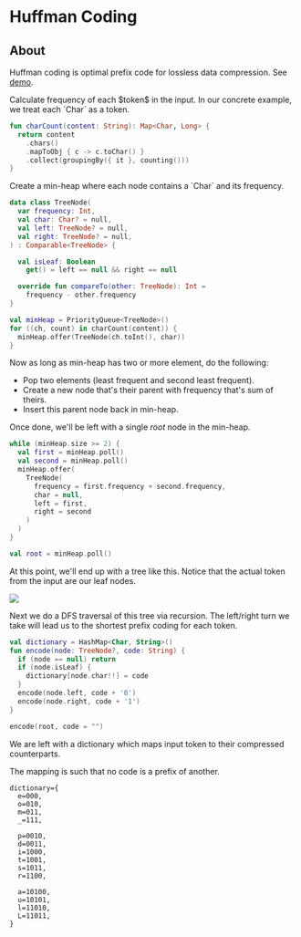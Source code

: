 # Huffman Coding

## About

Huffman coding is optimal prefix code for lossless data compression. See [demo](../../labs/huffman-encoding/index.md).

<div markdown class="grid">

<div markdown>
Calculate frequency of each $token$ in the input. In our concrete example, we treat each `Char` as a token.
</div>

```kotlin linenums="1"
fun charCount(content: String): Map<Char, Long> {
  return content
    .chars()
    .mapToObj { c -> c.toChar() }
    .collect(groupingBy({ it }, counting()))
}
```

<div markdown>
Create a min-heap where each node contains a `Char` and its frequency.
</div>

```kotlin linenums="1"
data class TreeNode(
  var frequency: Int,
  val char: Char? = null,
  val left: TreeNode? = null,
  val right: TreeNode? = null,
) : Comparable<TreeNode> {

  val isLeaf: Boolean
    get() = left == null && right == null

  override fun compareTo(other: TreeNode): Int =
    frequency - other.frequency
}

val minHeap = PriorityQueue<TreeNode>()
for ((ch, count) in charCount(content)) {
  minHeap.offer(TreeNode(ch.toInt(), char))
}
```

<div markdown>
Now as long as min-heap has two or more element, do the following:

- Pop two elements (least frequent and second least frequent).
- Create a new node that's their parent with frequency that's sum of theirs.
- Insert this parent node back in min-heap.

Once done, we'll be left with a single $root$ node in the min-heap.

</div>

```kotlin linenums="1"
while (minHeap.size >= 2) {
  val first = minHeap.poll()
  val second = minHeap.poll()
  minHeap.offer(
    TreeNode(
      frequency = first.frequency + second.frequency,
      char = null,
      left = first,
      right = second
    )
  )
}

val root = minHeap.poll()
```

</div>

At this point, we'll end up with a tree like this. Notice that the actual token from the input are our leaf nodes.

![](huffman-coding-tree.png)

<div markdown class="grid">

<div markdown>
Next we do a DFS traversal of this tree via recursion. The left/right turn we take will lead us to the shortest prefix coding for each token.
</div>

```kotlin linenums="1"
val dictionary = HashMap<Char, String>()
fun encode(node: TreeNode?, code: String) {
  if (node == null) return
  if (node.isLeaf) {
    dictionary[node.char!!] = code
  }
  encode(node.left, code + '0')
  encode(node.right, code + '1')
}

encode(root, code = "")
```

<div markdown>
We are left with a dictionary which maps input token to their compressed counterparts.

The mapping is such that no code is a prefix of another.

</div>

```
dictionary={
  e=000,
  o=010,
  m=011,
  _=111,

  p=0010,
  d=0011,
  i=1000,
  t=1001,
  s=1011,
  r=1100,

  a=10100,
  u=10101,
  l=11010,
  L=11011,
}
```

</div>
